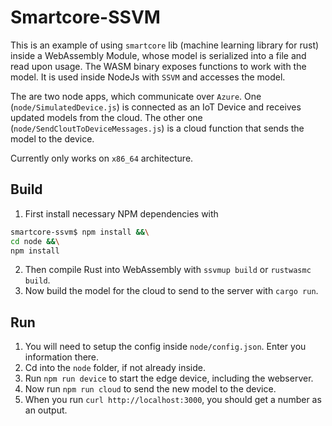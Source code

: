 # Smartcore-SSVM

This is an example of using `smartcore` lib (machine learning library for rust) inside a WebAssembly Module, whose model is serialized into a file and read upon usage. The WASM binary exposes functions to work with the model. It is used inside NodeJs with `SSVM` and accesses the model.

The are two node apps, which communicate over `Azure`. One (`node/SimulatedDevice.js`) is connected as an IoT Device and receives updated models from the cloud. The other one (`node/SendCloutToDeviceMessages.js`) is a cloud function that sends the model to the device.

Currently only works on `x86_64` architecture.

## Build

1. First install necessary NPM dependencies with 
```bash
smartcore-ssvm$ npm install &&\
cd node &&\
npm install
```
2. Then compile Rust into WebAssembly with `ssvmup build` or `rustwasmc build`.
3. Now build the model for the cloud to send to the server with `cargo run`.

## Run

1. You will need to setup the config inside `node/config.json`. Enter you information there.
2. Cd into the `node` folder, if not already inside. 
3. Run `npm run device` to start the edge device, including the webserver.
4. Now run `npm run cloud` to send the new model to the device.
5. When you run `curl http://localhost:3000`, you should get a number as an output.